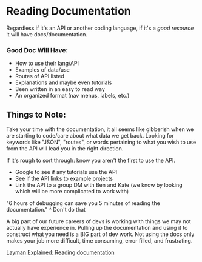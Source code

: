 # Reading Documentation

Regardless if it's an API or another coding language, if it's a _*good resource*_ it will have docs/documentation.
### Good Doc Will Have:

- How to use their lang/API
- Examples of data/use
- Routes of API listed
- Explanations and maybe even tutorials
- Been written in an easy to read way
- An organized format (nav menus, labels, etc.)

## Things to Note:

Take your time with the documentation, it all seems like gibberish when we are starting to code/care about what data we get back. Looking for keywords like "JSON", "routes", or words pertaining to what you wish to use from the API will lead you in the right direction.

If it's rough to sort through: know you aren't the first to use the API.

- Google to see if any tutorials use the API
- See if the API links to example projects
- Link the API to a group DM with Ben and Kate (we know by looking which will be more complicated to work with)

"6 hours of debugging can save you 5 minutes of reading the documentation."
^ Don't do that

A big part of our future careers of devs is working with things we may not actually have experience in. Pulling up the documentation and using it to construct what you need is a BIG part of dev work. Not using the docs only makes your job more difficult, time consuming, error filled, and frustrating.

[Layman Explained: Reading documentation](https://medium.com/@laymanExplained/layman-explained-reading-documentation-36c450e77e6b)